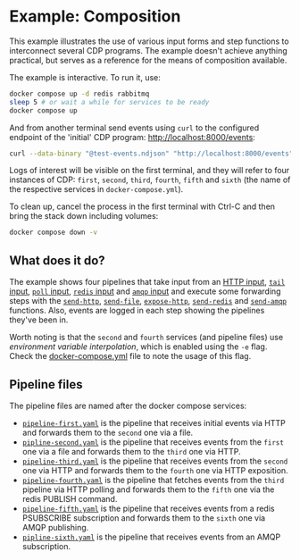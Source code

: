 # Example: Composition

This example illustrates the use of various input forms and step
functions to interconnect several CDP programs. The example doesn't
achieve anything practical, but serves as a reference for the means of
composition available.

The example is interactive. To run it, use:

```bash
docker compose up -d redis rabbitmq
sleep 5 # or wait a while for services to be ready
docker compose up
```

And from another terminal send events using `curl` to the configured
endpoint of the 'initial' CDP program: <http://localhost:8000/events>:

```bash
curl --data-binary "@test-events.ndjson" "http://localhost:8000/events"
```

Logs of interest will be visible on the first terminal, and they will
refer to four instances of CDP: `first`, `second`, `third`, `fourth`,
`fifth` and `sixth` (the name of the respective services in
`docker-compose.yml`).

To clean up, cancel the process in the first terminal with Ctrl-C and
then bring the stack down including volumes:

```bash
docker compose down -v
```

## What does it do?

The example shows four pipelines that take input from an [HTTP
input](/../../#http), [`tail` input](/../../#tail), [`poll`
input](/../../#poll), [`redis` input](/../../#redis) and [`amqp`
input](/../../#amqp) and execute some forwarding steps with the
[`send-http`](/../../#send-http), [`send-file`](/../../#send-file),
[`expose-http`](/../../#expose-http),
[`send-redis`](/../../#send-redis) and
[`send-amqp`](/../../#send-amqp) functions. Also, events are logged in
each step showing the pipelines they've been in.

Worth noting is that the `second` and `fourth` services (and pipeline
files) use _environment variable interpolation_, which is enabled
using the `-e` flag. Check the
[docker-compose.yml](docker-compose.yml) file to note the usage of
this flag.

## Pipeline files

The pipeline files are named after the docker compose services:

- [`pipeline-first.yaml`](pipeline-first.yaml) is the pipeline
  that receives initial events via HTTP and forwards them to the
  `second` one via a file.
- [`pipline-second.yaml`](pipeline-second.yaml) is the pipeline that
  receives events from the `first` one via a file and forwards them
  to the `third` one via HTTP.
- [`pipeline-third.yaml`](pipeline-third.yaml) is the pipeline that
  receives events from the `second` one via HTTP and forwards them to
  the `fourth` one via HTTP exposition.
- [`pipeline-fourth.yaml`](pipeline-fourth.yaml) is the pipeline that
  fetches events from the `third` pipeline via HTTP polling and
  forwards them to the `fifth` one via the redis PUBLISH command.
- [`pipeline-fifth.yaml`](pipeline-fifth.yaml) is the pipeline that
  receives events from a redis PSUBSCRIBE subscription and forwards
  them to the `sixth` one via AMQP publishing.
- [`pipline-sixth.yaml`](pipeline-sixth.yaml) is the pipeline that
  receives events from an AMQP subscription.
